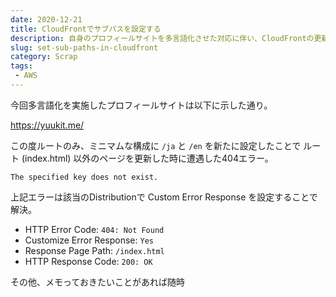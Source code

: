 ```yaml
---
date: 2020-12-21
title: CloudFrontでサブパスを設定する
description: 自身のプロフィールサイトを多言語化させた対応に伴い、CloudFrontの更新作業が入ったので簡単に。
slug: set-sub-paths-in-cloudfront
category: Scrap
tags: 
 - AWS
---
```


今回多言語化を実施したプロフィールサイトは以下に示した通り。

https://yuukit.me/

この度ルートのみ、ミニマムな構成に `/ja` と `/en` を新たに設定したことで ルート (index.html) 以外のページを更新した時に遭遇した404エラー。

```
The specified key does not exist.
```

上記エラーは該当のDistributionで Custom Error Response を設定することで解決。

- HTTP Error Code: `404: Not Found`
- Customize Error Response: `Yes`
- Response Page Path: `/index.html`
- HTTP Response Code: `200: OK`

<!--
![cloudfront-custom-error-response](//images.ctfassets.net/gzkue3szf85p/3zjq96vL5rYHeQHNtf3pWN/6e355d29695b8e7d3de280a54085907a/cloudfront-custom-error-response.png)
-->

その他、メモっておきたいことがあれば随時